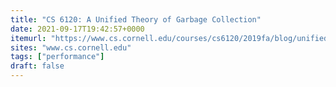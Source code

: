 ```yaml
---
title: "CS 6120: A Unified Theory of Garbage Collection"
date: 2021-09-17T19:42:57+0000
itemurl: "https://www.cs.cornell.edu/courses/cs6120/2019fa/blog/unified-theory-gc/"
sites: "www.cs.cornell.edu"
tags: ["performance"]
draft: false
---
```

